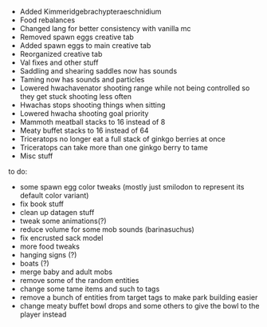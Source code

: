 - Added Kimmeridgebrachypteraeschnidium
- Food rebalances
- Changed lang for better consistency with vanilla mc
- Removed spawn eggs creative tab
- Added spawn eggs to main creative tab
- Reorganized creative tab
- Val fixes and other stuff
- Saddling and shearing saddles now has sounds
- Taming now has sounds and particles
- Lowered hwachavenator shooting range while not being controlled so they get stuck shooting less often
- Hwachas stops shooting things when sitting
- Lowered hwacha shooting goal priority
- Mammoth meatball stacks to 16 instead of 8
- Meaty buffet stacks to 16 instead of 64
- Triceratops no longer eat a full stack of ginkgo berries at once
- Triceratops can take more than one ginkgo berry to tame
- Misc stuff

to do:
- some spawn egg color tweaks (mostly just smilodon to represent its default color variant)
- fix book stuff
- clean up datagen stuff
- tweak some animations(?)
- reduce volume for some mob sounds (barinasuchus)
- fix encrusted sack model
- more food tweaks
- hanging signs (?)
- boats (?)
- merge baby and adult mobs
- remove some of the random entities 
- change some tame items and such to tags
- remove a bunch of entities from target tags to make park building easier
- change meaty buffet bowl drops and some others to give the bowl to the player instead